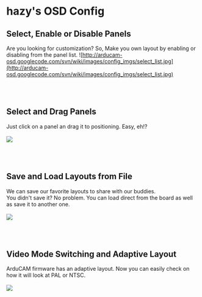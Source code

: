 # hazy's OSD Config #

## Select, Enable or Disable Panels ##
Are you looking for customization? So, Make you own layout by enabling or disabling from the panel list.
![http://arducam-osd.googlecode.com/svn/wiki/images/config_imgs/select_list.jpg](http://arducam-osd.googlecode.com/svn/wiki/images/config_imgs/select_list.jpg)

<br><br>
<h2>Select and Drag Panels</h2>
Just click on a panel an drag it to positioning. Easy, eh!?<br>
<br>
<img src='http://arducam-osd.googlecode.com/svn/wiki/images/config_imgs/drag.jpg' />

<br><br>
<h2>Save and Load Layouts from File</h2>
We can save our favorite layouts to share with our buddies.<br>
You didn't save it? No problem. You can load direct from the board as well as save it to another one.<br>
<br>
<img src='http://arducam-osd.googlecode.com/svn/wiki/images/config_imgs/load_save_layout.jpg' />

<br><br>
<h2>Video Mode Switching and Adaptive Layout</h2>
ArduCAM firmware has an adaptive layout. Now you can easily check on how it will look at PAL or NTSC.<br>
<br>
<img src='http://arducam-osd.googlecode.com/svn/wiki/images/config_imgs/switching_modes.jpg' />

<br><br>